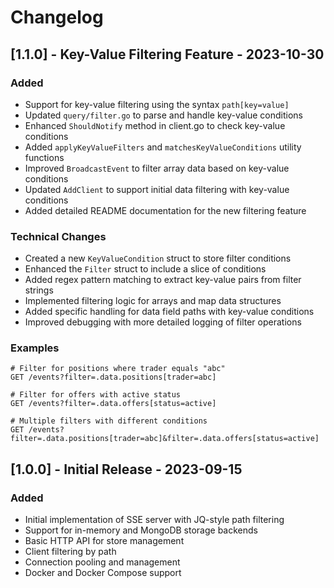 # Changelog

## [1.1.0] - Key-Value Filtering Feature - 2023-10-30

### Added
- Support for key-value filtering using the syntax `path[key=value]`
- Updated `query/filter.go` to parse and handle key-value conditions
- Enhanced `ShouldNotify` method in client.go to check key-value conditions
- Added `applyKeyValueFilters` and `matchesKeyValueConditions` utility functions
- Improved `BroadcastEvent` to filter array data based on key-value conditions
- Updated `AddClient` to support initial data filtering with key-value conditions
- Added detailed README documentation for the new filtering feature

### Technical Changes
- Created a new `KeyValueCondition` struct to store filter conditions
- Enhanced the `Filter` struct to include a slice of conditions
- Added regex pattern matching to extract key-value pairs from filter strings
- Implemented filtering logic for arrays and map data structures
- Added specific handling for data field paths with key-value conditions
- Improved debugging with more detailed logging of filter operations

### Examples
```
# Filter for positions where trader equals "abc"
GET /events?filter=.data.positions[trader=abc]

# Filter for offers with active status
GET /events?filter=.data.offers[status=active]

# Multiple filters with different conditions
GET /events?filter=.data.positions[trader=abc]&filter=.data.offers[status=active]
```

## [1.0.0] - Initial Release - 2023-09-15

### Added
- Initial implementation of SSE server with JQ-style path filtering
- Support for in-memory and MongoDB storage backends
- Basic HTTP API for store management
- Client filtering by path
- Connection pooling and management
- Docker and Docker Compose support 